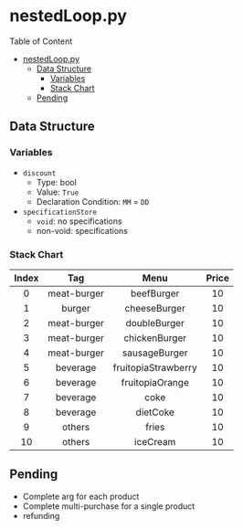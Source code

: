 # nestedLoop.py
Table of Content
- [nestedLoop.py](#nestedlooppy)
  - [Data Structure](#data-structure)
    - [Variables](#variables)
    - [Stack Chart](#stack-chart)
  - [Pending](#pending)

## Data Structure
### Variables
* `discount`
  * Type: bool
  * Value: `True`
  * Declaration Condition: `MM` = `DD`
* `specificationStore`
  * `void`: no specifications
  * non-void: specifications

### Stack Chart
| Index |     Tag     |        Menu         | Price |
| :---: | :---------: | :-----------------: | :---: |
|   0   | meat-burger |     beefBurger      |  10   |
|   1   |   burger    |    cheeseBurger     |  10   |
|   2   | meat-burger |    doubleBurger     |  10   |
|   3   | meat-burger |    chickenBurger    |  10   |
|   4   | meat-burger |    sausageBurger    |  10   |
|   5   |  beverage   | fruitopiaStrawberry |  10   |
|   6   |  beverage   |   fruitopiaOrange   |  10   |
|   7   |  beverage   |        coke         |  10   |
|   8   |  beverage   |      dietCoke       |  10   |
|   9   |   others    |        fries        |  10   |
|  10   |   others    |      iceCream       |  10   |

## Pending
* Complete arg for each product
* Complete multi-purchase for a single product
* refunding